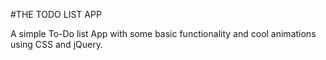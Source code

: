 #THE TODO LIST APP

A simple To-Do list App with some basic functionality and cool animations using CSS and jQuery.
